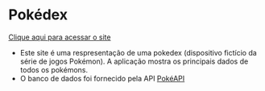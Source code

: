 # Pokédex
[Clique aqui para acessar o site](https://bernardoabaurre.github.io/pokedex/)
* Este site é uma respresentação de uma pokedex (dispositivo fictício da série de jogos Pokémon). A aplicação mostra os principais dados de todos os pokémons.
* O banco de dados foi fornecido pela API [PokéAPI](https://pokeapi.co/)
